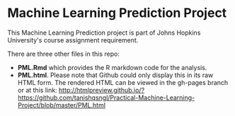 # Machine Learning Prediction Project
This Machine Learning Prediction project is part of Johns Hopkins University's course assignment requirement.

There are three other files in this repo:

- **PML.Rmd** which provides the R markdown code for the analysis.
- **PML.html**. Please note that Github could only display this in its raw HTML form. The rendered HTML can be viewed in the gh-pages branch or at this link: http://htmlpreview.github.io/?https://github.com/tanishqsngl/Practical-Machine-Learning-Project/blob/master/PML.html
